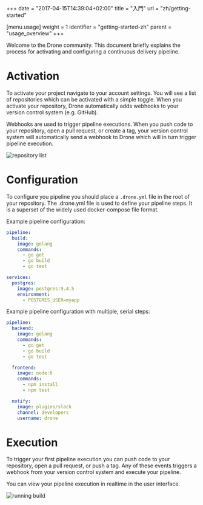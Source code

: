 +++
date = "2017-04-15T14:39:04+02:00"
title = "入門"
url = "zh/getting-started"

[menu.usage]
  weight = 1
  identifier = "getting-started-zh"
  parent = "usage_overview"
+++

Welcome to the Drone community. This document briefly explains the process for activating and configuring a continuous delivery pipeline.

# Activation

To activate your project navigate to your account settings. You will see a list of repositories which can be activated with a simple toggle. When you activate your repository, Drone automatically adds webhooks to your version control system (e.g. GitHub).

Webhooks are used to trigger pipeline executions. When you push code to your repository, open a pull request, or create a tag, your version control system will automatically send a webhook to Drone which will in turn trigger pipeline execution.

![repository list](/images/drone_repo_list.png)

# Configuration

To configure you pipeline you should place a `.drone.yml` file in the root of your repository. The .drone.yml file is used to define your pipeline steps. It is a superset of the widely used docker-compose file format.

Example pipeline configuration:

```yaml
pipeline:
  build:
    image: golang
    commands:
      - go get
      - go build
      - go test

services:
  postgres:
    image: postgres:9.4.5
    environment:
      - POSTGRES_USER=myapp
```

Example pipeline configuration with multiple, serial steps:

```yaml
pipeline:
  backend:
    image: golang
    commands:
      - go get
      - go build
      - go test

  frontend:
    image: node:6
    commands:
      - npm install
      - npm test

  notify:
    image: plugins/slack
    channel: developers
    username: drone
```

# Execution

To trigger your first pipeline execution you can push code to your repository, open a pull request, or push a tag. Any of these events triggers a webhook from your version control system and execute your pipeline.

You can view your pipeline execution in realtime in the user interface.

![running build](/images/drone_build_running.png)
